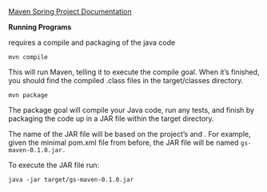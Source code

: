 [Maven Spring Project Documentation](https://spring.io/guides/gs/maven/)

**Running Programs**

requires a compile and packaging of the java code

`mvn compile`

This will run Maven, telling it to execute the compile goal. When it’s finished, you should find the compiled .class files in the target/classes directory.

`mvn package`

The package goal will compile your Java code, run any tests, and finish by packaging the code up in a JAR file within the target directory. 

The name of the JAR file will be based on the project’s <artifactId> and <version>. For example, given the minimal pom.xml file from before, the JAR file will be named `gs-maven-0.1.0.jar.`

To execute the JAR file run:

`java -jar target/gs-maven-0.1.0.jar`
